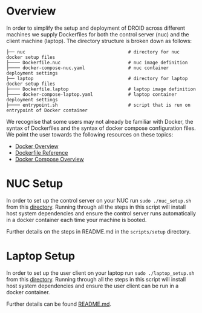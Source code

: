# Overview

In order to simplify the setup and deployment of DROID across different machines we supply Dockerfiles for both the control server (nuc) and the client machine (laptop). The directory structure is broken down as follows: 

    ├── nuc                                      # directory for nuc docker setup files
    ├──── Dockerfile.nuc                         # nuc image definition
    ├──── docker-compose-nuc.yaml                # nuc container deployment settings
    ├── laptop                                   # directory for laptop docker setup files
    ├──── Dockerfile.laptop                      # laptop image definition
    ├──── docker-compose-laptop.yaml             # laptop container deployment settings
    ├──── entrypoint.sh                          # script that is run on entrypoint of Docker container

We recognise that some users may not already be familiar with Docker, the syntax of Dockerfiles and the syntax of docker compose configuration files. We point the user towards the following resources on these topics:

* [Docker Overview](https://docs.docker.com/get-started/overview/)
* [Dockerfile Reference](https://docs.docker.com/engine/reference/builder/)
* [Docker Compose Overview](https://docs.docker.com/compose/)

# NUC Setup
In order to set up the control server on your NUC run `sudo ./nuc_setup.sh` from this [directory](https://github.com/droid-dataset/droid/tree/main/scripts/setup). Running through all the steps in this script will install host system dependencies and ensure the control server runs automatically in a docker container each time your machine is booted.

Further details on the steps in README.md in the `scripts/setup` directory.

# Laptop Setup  
In order to set up the user client on your laptop run `sudo ./laptop_setup.sh` from this [directory](https://github.com/droid-dataset/droid/tree/main/scripts/setup). Running through all the steps in this script will install host system dependencies and ensure the user client can be run in a docker container.

Further details can be found [README.md](https://github.com/droid-dataset/droid/tree/main/scripts/setup/README.md).

